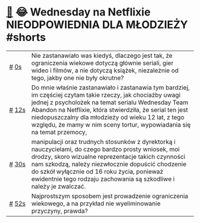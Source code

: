 # [🔗](https://www.youtube.com/watch?v=fHAglTKWlfU) 😂 Wednesday na Netflixie NIEODPOWIEDNIA DLA MŁODZIEŻY #shorts

<table>
    <tr id="t0">
        <td><a href="#t0">#</a>&nbsp;<a href="https://www.youtube.com/watch?v=fHAglTKWlfU&t=0">0s</a></td>
        <td>Nie zastanawiało was kiedyś, dlaczego jest tak, że ograniczenia wiekowe dotyczą głównie seriali, gier wideo i filmów, a nie dotyczą książek, niezależnie od tego, jakby one nie były okrutne?</td>
    </tr>
    <tr id="t12">
        <td><a href="#t12">#</a>&nbsp;<a href="https://www.youtube.com/watch?v=fHAglTKWlfU&t=12">12s</a></td>
        <td>Do mnie właśnie zastanawiało i zastanawia tym bardziej, im częściej czytam takie rzeczy, jak chociażby uwagi jednej z psycholożek na temat serialu Wednesday Team Abandon na Netflixie, która stwierdziła, że serial ten jest niedopuszczalny dla młodzieży od wieku 12 lat, z tego względu, że mamy w nim sceny tortur, wypowiadania się na temat przemocy,</td>
    </tr>
    <tr id="t30">
        <td><a href="#t30">#</a>&nbsp;<a href="https://www.youtube.com/watch?v=fHAglTKWlfU&t=30">30s</a></td>
        <td>manipulacji oraz trudnych stosunków z dyrektorką i nauczycielami, do czego bardzo prosty wniosek, moi drodzy, skoro wizualne reprezentacje takich czynności nam szkodzą, należy niezwłocznie dopuścić chodzenie do szkół wyłącznie od 16 roku życia, ponieważ ewidentnie tego rodzaju zachowania są szkodliwe i należy je zwalczać.</td>
    </tr>
    <tr id="t52">
        <td><a href="#t52">#</a>&nbsp;<a href="https://www.youtube.com/watch?v=fHAglTKWlfU&t=52">52s</a></td>
        <td>Najprostszym sposobem jest prowadzenie ograniczenia wiekowego, a na przykład nie wyeliminowanie przyczyny, prawda?</td>
    </tr>
</table>